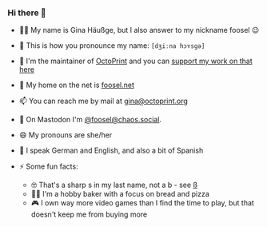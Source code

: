 ### Hi there 👋

- 👩‍💻 My name is Gina Häußge, but I also answer to my nickname foosel 😉
- 📢 This is how you pronounce my name: `[dʒiːna hɔʏsɡə]`
- 🐙 I'm the maintainer of [OctoPrint](https://github.com/OctoPrint/OctoPrint) and you can [support my work on that here](https://support.octoprint.org) 
- 🔗 My home on the net is [foosel.net](https://foosel.net)
- 📫 You can reach me by mail at [gina@octoprint.org](mailto:gina@octoprint.org)
- 🦣 On Mastodon I'm [@foosel@chaos.social](https://chaos.social/@foosel).

- 😄 My pronouns are she/her
- 🙊 I speak German and English, and also a bit of Spanish
- ⚡ Some fun facts: 
  * 🤓 That's a sharp s in my last name, not a b - see [ß](https://en.m.wikipedia.org/wiki/%C3%9F)
  * 👩‍🍳 I'm a hobby baker with a focus on bread and pizza
  * 🎮 I own way more video games than I find the time to play, but that doesn't keep me from buying more
